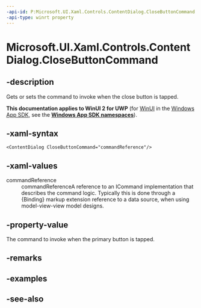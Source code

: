 ```yaml
---
-api-id: P:Microsoft.UI.Xaml.Controls.ContentDialog.CloseButtonCommand
-api-type: winrt property
---
```


<!-- Property syntax.
public ICommand CloseButtonCommand { get;  set; }
-->

# Microsoft.UI.Xaml.Controls.ContentDialog.CloseButtonCommand

## -description
Gets or sets the command to invoke when the close button is tapped.

**This documentation applies to WinUI 2 for UWP** (for [WinUI](/windows/apps/winui/winui3/) in the [Windows App SDK](/windows/apps/windows-app-sdk/), see the **[Windows App SDK namespaces](/windows/windows-app-sdk/api/winrt/)**).

## -xaml-syntax
```xaml
<ContentDialog CloseButtonCommand="commandReference"/>
```

## -xaml-values
<dl><dt>commandReference</dt><dd>commandReferenceA reference to an ICommand implementation that describes the command logic. Typically this is done through a {Binding} markup extension reference to a data source, when using model-view-view model designs.</dd>
</dl>

## -property-value
The command to invoke when the primary button is tapped.

## -remarks

## -examples

## -see-also


